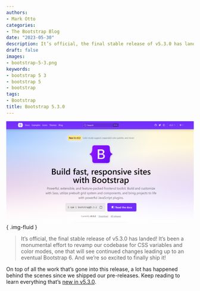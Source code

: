 ```yaml
---
authors:
- Mark Otto
categories:
- The Bootstrap Blog
date: "2023-05-30"
description: It’s official, the final stable release of v5.3.0 has landed!
draft: false
images:
- bootstrap-5-3.png
keywords:
- bootstrap 5 3
- bootstrap 5
- bootstrap
tags:
- Bootstrap
title: Bootstrap 5.3.0
---
```


![Bootstrap 5 3](bootstrap-5-3.png)
{ .img-fluid }

> It’s official, the final stable release of v5.3.0 has landed! It’s been a monumental effort to revamp our codebase for CSS variables and color modes, one that will see continued changes leading up to an eventual Bootstrap 6. And we’re so excited to finally ship it!

On top of all the work that’s gone into this release, a lot has happened behind the scenes since we shipped our pre-releases. Keep reading to learn everything that’s [new in v5.3.0](https://blog.getbootstrap.com/2023/05/30/bootstrap-5-3-0/).

